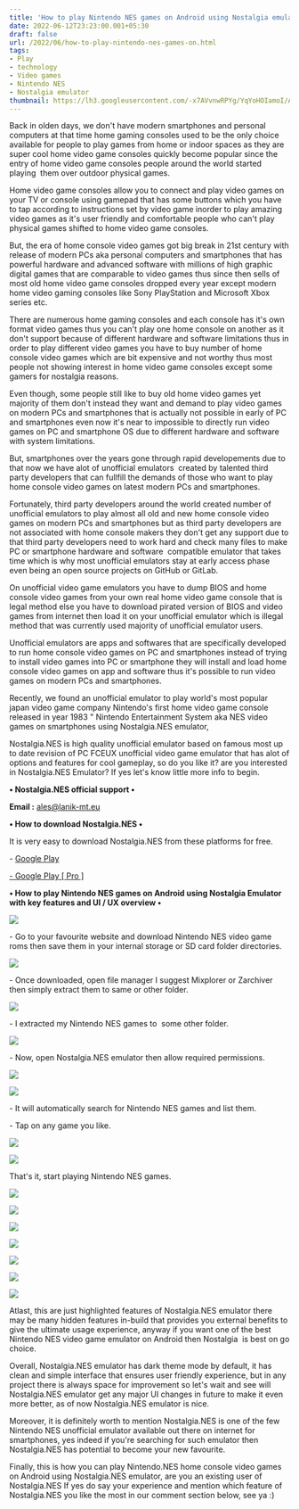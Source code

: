 ```yaml
---
title: 'How to play Nintendo NES games on Android using Nostalgia emulator.'
date: 2022-06-12T23:23:00.001+05:30
draft: false
url: /2022/06/how-to-play-nintendo-nes-games-on.html
tags: 
- Play
- technology
- Video games
- Nintendo NES
- Nostalgia emulator
thumbnail: https://lh3.googleusercontent.com/-x7AVvnwRPYg/YqYoHOIamoI/AAAAAAAALz8/rGy9Wrfem-w-P8A_xfO1Y34E5R1WtOnkwCNcBGAsYHQ/s1600/1655056407903207-0.png
---
```


  

Back in olden days, we don't have modern smartphones and personal computers at that time home gaming consoles used to be the only choice available for people to play games from home or indoor spaces as they are super cool home video game consoles quickly become popular since the entry of home video game consoles people around the world started playing  them over outdoor physical games.

  

Home video game consoles allow you to connect and play video games on your TV or console using gamepad that has some buttons which you have to tap according to instructions set by video game inorder to play amazing video games as it's user friendly and comfortable people who can't play physical games shifted to home video game consoles.

  

But, the era of home console video games got big break in 21st century with release of modern PCs aka personal computers and smartphones that has powerful hardware and advanced software with millions of high graphic digital games that are comparable to video games thus since then sells of most old home video game consoles dropped every year except modern home video gaming consoles like Sony PlayStation and Microsoft Xbox series etc.

  

There are numerous home gaming consoles and each console has it's own format video games thus you can't play one home console on another as it don't support because of different hardware and software limitations thus in order to play different video games you have to buy number of home console video games which are bit expensive and not worthy thus most people not showing interest in home video game consoles except some gamers for nostalgia reasons.

  

Even though, some people still like to buy old home video games yet majority of them don't instead they want and demand to play video games on modern PCs and smartphones that is actually not possible in early of PC and smartphones even now it's near to impossible to directly run video games on PC and smartphone OS due to different hardware and software with system limitations.

  

But, smartphones over the years gone through rapid developements due to that now we have alot of unofficial emulators  created by talented third party developers that can fullfill the demands of those who want to play home console video games on latest modern PCs and smartphones.

  

Fortunately, third party developers around the world created number of unofficial emulators to play almost all old and new home console video games on modern PCs and smartphones but as third party developers are not associated with home console makers they don't get any support due to that third party developers need to work hard and check many files to make PC or smartphone hardware and software  compatible emulator that takes time which is why most unofficial emulators stay at early access phase even being an open source projects on GitHub or GitLab.

  

On unofficial video game emulators you have to dump BIOS and home console video games from your own real home video game console that is legal method else you have to download pirated version of BIOS and video games from internet then load it on your unofficial emulator which is illegal method that was currently used majority of unofficial emulator users.

  

Unofficial emulators are apps and softwares that are specifically developed to run home console video games on PC and smartphones instead of trying to install video games into PC or smartphone they will install and load home console video games on app and software thus it's possible to run video games on modern PCs and smartphones.

  

Recently, we found an unofficial emulator to play world's most popular japan video game company Nintendo's first home video game console released in year 1983 " Nintendo Entertainment System aka NES video games on smartphones using Nostalgia.NES emulator,

  

Nostalgia.NES is high quality unofficial emulator based on famous most up to date revision of PC FCEUX unofficial video game emulator that has alot of options and features for cool gameplay, so do you like it? are you interested in Nostalgia.NES Emulator? If yes let's know little more info to begin.

  

**• Nostalgia.NES official support •**

**Email :** [ales@lanik-mt.eu](mailto:ales@lanik-mt.eu)

  

**• How to download Nostalgia.NES •**

It is very easy to download Nostalgia.NES from these platforms for free.

  

\- [Google Play](https://play.google.com/store/apps/details?id=com.nostalgiaemulators.neslite)

[\- Google Play \[ Pro \]](https://play.google.com/store/apps/details?id=com.nostalgiaemulators.nesfull)

**• How to play Nintendo NES games on Android using Nostalgia Emulator with key features and UI / UX overview •**

 **![](https://lh3.googleusercontent.com/-Qq0Nj4XExCE/Y2iVD7qbmEI/AAAAAAAAOtg/i56kbuBOmU0uzUTbexm7iUuppx22dFO0gCNcBGAsYHQ/s1600/1667798284731028-0.png)** 

\- Go to your favourite website and download Nintendo NES video game roms then save them in your internal storage or SD card folder directories.

  

 ![](https://lh3.googleusercontent.com/-OxZTWIFvaIc/YqYoFMJ_S8I/AAAAAAAALz0/uITWlCVH7lc99R4YcW_JAyixvgghad1KwCNcBGAsYHQ/s1600/1655056401150459-2.png) 

  

\- Once downloaded, open file manager I suggest Mixplorer or Zarchiver then simply extract them to same or other folder.

  

 ![](https://lh3.googleusercontent.com/-YkwzVo_lqnk/YqYoEVAbgBI/AAAAAAAALzw/iUpy0yNxlb03ixwHps5k9LUUNzkH-whawCNcBGAsYHQ/s1600/1655056397875378-3.png) 

  

\- I extracted my Nintendo NES games to  some other folder.

  

 ![](https://lh3.googleusercontent.com/-YZyeHorKnT0/YqYoDjK-9OI/AAAAAAAALzs/fqYRsiYRQqs-B4egFEIQXNbOOsV4rBjcwCNcBGAsYHQ/s1600/1655056394765631-4.png) 

  

\- Now, open Nostalgia.NES emulator then allow required permissions.

  

 ![](https://lh3.googleusercontent.com/-V6LhGgF9piA/YqYoC8t6K7I/AAAAAAAALzo/vO1v-nTW0WMHrTEI9XndytqSjEv3-n4HQCNcBGAsYHQ/s1600/1655056391917478-5.png) 

  

 ![](https://lh3.googleusercontent.com/-B7TFSbXDSFc/YqYoCGAatkI/AAAAAAAALzk/qR7suJY7Ek4ifGnT7_Dp2qNtLj4-B4CMQCNcBGAsYHQ/s1600/1655056387981594-6.png) 

  

\- It will automatically search for Nintendo NES games and list them.  

  

\- Tap on any game you like.

  

 ![](https://lh3.googleusercontent.com/-AARJXkx6ZSE/YqYoBNGJ5SI/AAAAAAAALzg/6mWisklfp4s7N8bsKReMzbNfQTcOP2lHQCNcBGAsYHQ/s1600/1655056384240918-7.png) 

  

 ![](https://lh3.googleusercontent.com/-9NFelBdPMHI/YqYoACBag-I/AAAAAAAALzc/3K_dTWJ9oo0HDu5jPnIEdGqPZfZ7wEcNgCNcBGAsYHQ/s1600/1655056381050013-8.png) 

  

That's it, start playing Nintendo NES games.

  

 ![](https://lh3.googleusercontent.com/-G51E1sVYy6A/YqYn_SxJrTI/AAAAAAAALzY/LY1NGNL9fRgR7FVT4TOKjg5d4aS0hHhzwCNcBGAsYHQ/s1600/1655056377576190-9.png) 

  

 ![](https://lh3.googleusercontent.com/-MpLdeVrOPO0/YqYn-gBnWvI/AAAAAAAALzU/zAfdj55e8PAm2-noilEv2LOpIPUhzWoTwCNcBGAsYHQ/s1600/1655056374089612-10.png) 

  

 ![](https://lh3.googleusercontent.com/-UDxbf6ZQ21k/YqYn9hg2EnI/AAAAAAAALzQ/Mcheb5UvT3A7Y8_eME3AoyqxiAATqW5dQCNcBGAsYHQ/s1600/1655056371029711-11.png) 

  

 ![](https://lh3.googleusercontent.com/-OevBiLwDBPU/YqYn8zNlSNI/AAAAAAAALzM/GYUKVK3N80s7tdCp6CPU0Sud0PQqlxbAwCNcBGAsYHQ/s1600/1655056367536428-12.png) 

  

 ![](https://lh3.googleusercontent.com/-V2-gUXyxKOc/YqYn8ADxNLI/AAAAAAAALzI/7CwIUn5e7H8XQET_z7PjxZD5odF5snxVwCNcBGAsYHQ/s1600/1655056364479854-13.png) 

  

 ![](https://lh3.googleusercontent.com/-4pSKRiQlHXc/YqYn7PzhdDI/AAAAAAAALzE/V3YKI_Xdb3YT8VaQtSUQ8uZ2GbR_saNLgCNcBGAsYHQ/s1600/1655056360907719-14.png) 

  

 ![](https://lh3.googleusercontent.com/-m7SvLY6bhTc/YqYn6WLrj5I/AAAAAAAALzA/v6r6DHJldSwIR4-TQxoNedN_5wZAis5EACNcBGAsYHQ/s1600/1655056357543737-15.png) 

  

  

Atlast, this are just highlighted features of Nostalgia.NES emulator there may be many hidden features in-build that provides you external benefits to give the ultimate usage experience, anyway if you want one of the best Nintendo NES video game emulator on Android then Nostalgia  is best on go choice.

  

Overall, Nostalgia.NES emulator has dark theme mode by default, it has clean and simple interface that ensures user friendly experience, but in any project there is always space for improvement so let's wait and see will Nostalgia.NES emulator get any major UI changes in future to make it even more better, as of now Nostalgia.NES emulator is nice.

  

Moreover, it is definitely worth to mention Nostalgia.NES is one of the few Nintendo NES unofficial emulator available out there on internet for smartphones, yes indeed if you're searching for such emulator then Nostalgia.NES has potential to become your new favourite.

  

Finally, this is how you can play Nintendo.NES home console video games on Android using Nostalgia.NES emulator, are you an existing user of Nostalgia.NES If yes do say your experience and mention which feature of Nostalgia.NES you like the most in our comment section below, see ya :)